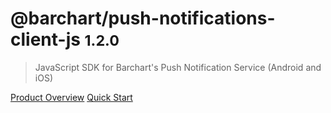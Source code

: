 # @barchart/push-notifications-client-js <small>1.2.0</small>

> JavaScript SDK for Barchart&#x27;s Push Notification Service (Android and iOS)

[Product Overview](/content/product_overview)
[Quick Start](/content/quick_start)